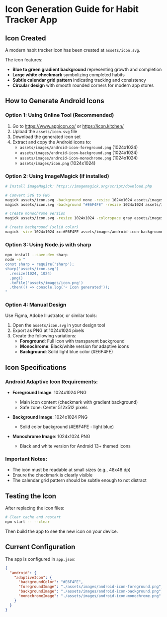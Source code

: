 # Icon Generation Guide for Habit Tracker App

## Icon Created
A modern habit tracker icon has been created at `assets/icon.svg`.

The icon features:
- **Blue to green gradient background** representing growth and completion
- **Large white checkmark** symbolizing completed habits
- **Subtle calendar grid pattern** indicating tracking and consistency
- **Circular design** with smooth rounded corners for modern app stores

## How to Generate Android Icons

### Option 1: Using Online Tool (Recommended)
1. Go to https://www.appicon.co/ or https://icon.kitchen/
2. Upload the `assets/icon.svg` file
3. Download the generated icon set
4. Extract and copy the Android icons to:
   - `assets/images/android-icon-foreground.png` (1024x1024)
   - `assets/images/android-icon-background.png` (1024x1024) 
   - `assets/images/android-icon-monochrome.png` (1024x1024)
   - `assets/images/icon.png` (1024x1024)

### Option 2: Using ImageMagick (if installed)
```bash
# Install ImageMagick: https://imagemagick.org/script/download.php

# Convert SVG to PNG
magick assets/icon.svg -background none -resize 1024x1024 assets/images/icon.png
magick assets/icon.svg -background "#E6F4FE" -resize 1024x1024 assets/images/android-icon-foreground.png

# Create monochrome version
magick assets/icon.svg -resize 1024x1024 -colorspace gray assets/images/android-icon-monochrome.png

# Create background (solid color)
magick -size 1024x1024 xc:#E6F4FE assets/images/android-icon-background.png
```

### Option 3: Using Node.js with sharp
```bash
npm install --save-dev sharp
node -e "
const sharp = require('sharp');
sharp('assets/icon.svg')
  .resize(1024, 1024)
  .png()
  .toFile('assets/images/icon.png')
  .then(() => console.log('✓ Icon generated'));
"
```

### Option 4: Manual Design
Use Figma, Adobe Illustrator, or similar tools:
1. Open the `assets/icon.svg` in your design tool
2. Export as PNG at 1024x1024 pixels
3. Create the following variations:
   - **Foreground**: Full icon with transparent background
   - **Monochrome**: Black/white version for adaptive icons
   - **Background**: Solid light blue color (#E6F4FE)

## Icon Specifications

### Android Adaptive Icon Requirements:
- **Foreground Image**: 1024x1024 PNG
  - Main icon content (checkmark with gradient background)
  - Safe zone: Center 512x512 pixels
  
- **Background Image**: 1024x1024 PNG
  - Solid color background (#E6F4FE - light blue)
  
- **Monochrome Image**: 1024x1024 PNG
  - Black and white version for Android 13+ themed icons

### Important Notes:
- The icon must be readable at small sizes (e.g., 48x48 dp)
- Ensure the checkmark is clearly visible
- The calendar grid pattern should be subtle enough to not distract

## Testing the Icon
After replacing the icon files:
```bash
# Clear cache and restart
npm start -- --clear
```

Then build the app to see the new icon on your device.

## Current Configuration
The app is configured in `app.json`:
```json
{
  "android": {
    "adaptiveIcon": {
      "backgroundColor": "#E6F4FE",
      "foregroundImage": "./assets/images/android-icon-foreground.png",
      "backgroundImage": "./assets/images/android-icon-background.png",
      "monochromeImage": "./assets/images/android-icon-monochrome.png"
    }
  }
}
```



